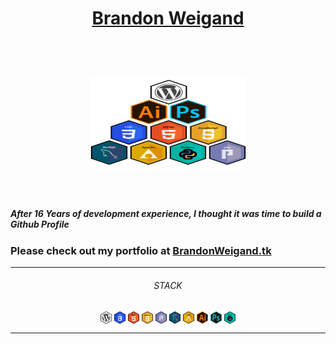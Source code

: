 <!--
**BrandonWeigand/BrandonWeigand** (this file) appears on your GitHub profile.
** im using https://brandonweigand.github.io/BrandonWeigand/ instead of BrandonWeigand.tk for the links, just incase the third party domain ever fails my portfolio can still be linked
-->
<!-- original img size width="62" height="70" --> 
<h1 width="500" align='center'><b><a id='portfolio' href="https://brandonweigand.github.io/BrandonWeigand/" target="_blank">Brandon Weigand</a></b></h1>
<br>
<h1 align='center'><img src="./img/web_stack.svg" alt="webstack icons" width="250" height="150"></h1>
<br>
<h5>After 16 Years of development experience, I thought it was time to build a Github Profile</h5>
<h3>Please check out my portfolio at <a href="https://brandonweigand.github.io/BrandonWeigand/">BrandonWeigand.tk</a></h3>
<hr>
<h6 id='stack' align='center'>STACK</h6>
<p align='center'>
    <a href=''><img src="./img/hex_wordpress.svg" alt="webstack icon wordpress" align="center" width="18" height="20"></a>
    <a href=''><img src="./img/hex_css3.svg" alt="webstack icon css3" align="center" width="18" height="20"></a>
    <a href=''><img src="./img/hex_html5.svg" alt="webstack icon html5" align="center" width="18" height="20"></a>
    <a href=''><img src="./img/hex_js.svg" alt="webstack icon js" align="center" width="18" height="20"></a>
    <a href=''><img src="./img/hex_php.svg" alt="webstack icon php" align="center" width="18" height="20"></a>
    <a href=''><img src="./img/hex_mysql.svg" alt="webstack icon mysql" align="center" width="18" height="20"><a>
    <a href=''><img src="./img/hex_apache.svg" alt="webstack icon apache" align="center" width="18" height="20"></a>
    <a href=''><img src="./img/hex_illustrator.svg" alt="webstack icon illustrator" align="center" width="18" height="20"></a>
    <a href=''><img src="./img/hex_photoshop.svg" alt="webstack icon photoshop" align="center" width="18" height="20"></a>
    <a href=''><img src="./img/hex_python.svg" alt="webstack icon python" align="center" width="18" height="20"></a>
</p>
<hr>
